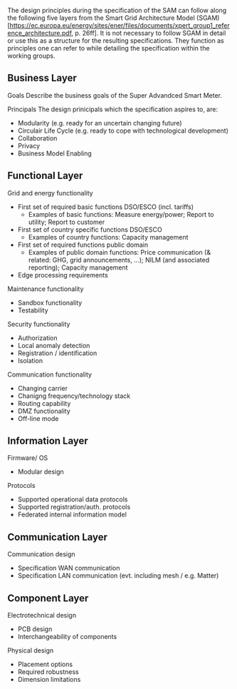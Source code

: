 The design principles during the specification of the SAM can follow along the following five layers from the Smart Grid Architecture Model (SGAM)[https://ec.europa.eu/energy/sites/ener/files/documents/xpert_group1_reference_architecture.pdf, p. 26ff].
It is not necessary to follow SGAM in detail or use this as a structure for the resulting specifications. They function as principles one can refer to while detailing the specification within the working groups.


## Business Layer
Goals
Describe the business goals of the Super Advandced Smart Meter.

Principals
The design prinicipals which the specification aspires to, are:
* Modularity (e.g. ready for an uncertain changing future)
* Circulair Life Cycle (e.g. ready to cope with technological development)
* Collaboration
* Privacy
* Business Model Enabling

## Functional Layer
Grid and energy functionality
* First set of required basic functions DSO/ESCO (incl. tariffs)
  * Examples of basic functions: Measure energy/power; Report to utility; Report to customer
* First set of country specific functions DSO/ESCO
  * Examples of country functions: Capacity management 
* First set of required functions public domain
  * Examples of public domain functions: Price communication (& related: GHG, grid announcements, …); NILM (and associated reporting); Capacity management
* Edge processing requirements

Maintenance functionality
* Sandbox functionality
* Testability

Security functionality
* Authorization
* Local anomaly detection
* Registration / identification
* Isolation

Communication functionality
* Changing carrier
* Chanigng frequency/technology stack
* Routing capability
* DMZ functionality
* Off-line mode

## Information Layer
Firmware/ OS
* Modular design

Protocols
* Supported operational data protocols
* Supported registration/auth. protocols
* Federated internal information model

## Communication Layer
Communication design
* Specification WAN communication
* Specification LAN communication (evt. including mesh / e.g. Matter)

## Component Layer
Electrotechnical design
* PCB design
* Interchangeability of components

Physical design
* Placement options
* Required robustness
* Dimension limitations
